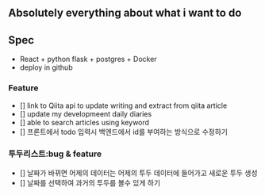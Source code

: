 ## Absolutely everything about what i want to do

## Spec

- React + python flask + postgres + Docker
- deploy in github

### Feature

- [] link to Qiita api to update writing and extract from qiita article
- [] update my developmeent daily diaries
- [] able to search articles using keyword
- [] 프론트에서 todo 입력시 백엔드에서 id를 부여하는 방식으로 수정하기

### 투두리스트:bug & feature

- [] 날짜가 바뀌면 어제의 데이터는 어제의 투두 데이터에 들어가고 새로운 투두 생성
- [] 날짜를 선택하여 과거의 투두를 볼수 있게 하기
